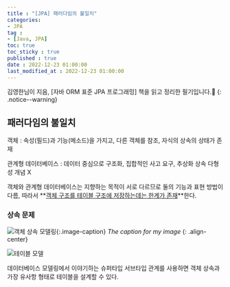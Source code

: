 ```yaml
---
title : "[JPA] 패러다임의 불일치"
categories:
- JPA
tag :
- [Java, JPA]
toc: true
toc_sticky : true
published : true
date : 2022-12-23 01:00:00
last_modified_at : 2022-12-23 01:00:00
---
```






김영한님이 지음, [자바 ORM 표준 JPA 프로그래밍] 책을 읽고 정리한 필기입니다.📢
{: .notice--warning}



## 패러다임의 불일치

객체 : 속성(필드)과 기능(메소드)을 가지고, 다른 객체를 참조, 자식의 상속의 상태가 존재

관계형 데이터베이스 : 데이터 중심으로 구조화, 집합적인 사고 요구, 추상화 상속 다형성 개념 X

객체와 관계형 데이터베이스는 지향하는 목적이 서로 다르므로 둘의 기능과 표현 방법이 다름, 따라서 **<u>객체 구조를 테이블 구조에 저장하는데는 한계가 존재</u>**한다.



### 상속 문제

![객체 상속 모델링](https://user-images.githubusercontent.com/13410737/209356841-0eb11fd6-6701-4f32-a3f2-f47a0ae3d614.png){:.image-caption} *The caption for my image* {: .align-center}



![테이블 모델](https://user-images.githubusercontent.com/13410737/209358794-8dcd5c68-b05e-4c71-bac9-f46af9af2287.png)

데이터베이스 모델링에서 이야기하는 슈퍼타입 서브타입 관계를 사용하면 객체 상속과 가장 유사항 형태로 테이블을 설계할 수 있다.
